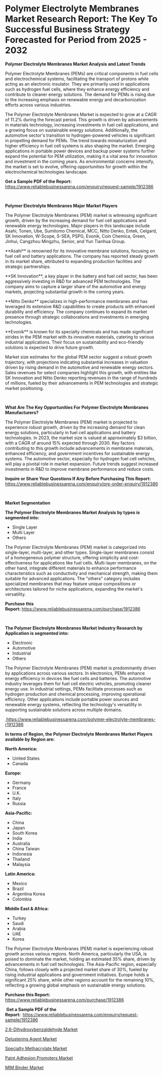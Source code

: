 <p><h1>Polymer Electrolyte Membranes Market Research Report: The Key To Successful Business Strategy Forecasted for Period from 2025 - 2032</h1></p><p><strong>Polymer Electrolyte Membranes Market Analysis and Latest Trends</strong></p>
<p><p>Polymer Electrolyte Membranes (PEMs) are critical components in fuel cells and electrochemical systems, facilitating the transport of protons while acting as an electronic insulator. They are primarily used in applications such as hydrogen fuel cells, where they enhance energy efficiency and contribute to cleaner energy solutions. The demand for PEMs is rising due to the increasing emphasis on renewable energy and decarbonization efforts across various industries.</p><p>The Polymer Electrolyte Membranes Market is expected to grow at a CAGR of 11.2% during the forecast period. This growth is driven by advancements in materials technology, increasing investments in fuel cell applications, and a growing focus on sustainable energy solutions. Additionally, the automotive sector's transition to hydrogen-powered vehicles is significant in propelling demand for PEMs. The trend towards miniaturization and higher efficiency in fuel cell systems is also shaping the market. Emerging applications in portable power devices and backup power systems further expand the potential for PEM utilization, making it a vital area for innovation and investment in the coming years. As environmental concerns intensify, the market is set to evolve, offering opportunities for growth within the electrochemical technologies landscape.</p></p>
<p><strong>Get a Sample PDF of the Report:&nbsp;</strong> <a href="https://www.reliablebusinessarena.com/enquiry/request-sample/1912386?utm_campaign=1943&utm_medium=2&utm_source=Github&utm_content=ia&utm_term=31012025&utm_id=polymer-electrolyte-membranes">https://www.reliablebusinessarena.com/enquiry/request-sample/1912386</a></p>
<p>&nbsp;</p>
<p><strong>Polymer Electrolyte Membranes Major Market Players</strong></p>
<p><p>The Polymer Electrolyte Membranes (PEM) market is witnessing significant growth, driven by the increasing demand for fuel cell applications and renewable energy technologies. Major players in this landscape include Asahi, Tonen, Ube, Sumitomo Chemical, MCC, Nitto Denko, Entek, Celgard, SK Innovation, W-Scope, S-SEA, PSPG, Evonik, Coin Chemica, Green, Jinhui, Cangzhou Mingzhu, Senior, and Yun Tianhua Group.</p><p>**Asahi** is renowned for its innovative membrane solutions, focusing on fuel cell and battery applications. The company has reported steady growth in its market share, attributed to expanding production facilities and strategic partnerships.</p><p>**SK Innovation**, a key player in the battery and fuel cell sector, has been aggressively investing in R&D for advanced PEM technologies. The company aims to capture a larger share of the automotive and energy markets, projecting substantial growth in the coming years.</p><p>**Nitto Denko** specializes in high-performance membranes and has leveraged its extensive R&D capabilities to create products with enhanced durability and efficiency. The company continues to expand its market presence through strategic collaborations and investments in emerging technologies.</p><p>**Evonik** is known for its specialty chemicals and has made significant strides in the PEM market with its innovative materials, catering to various industrial applications. Their focus on sustainability and eco-friendly solutions is expected to drive future growth.</p><p>Market size estimates for the global PEM sector suggest a robust growth trajectory, with projections indicating substantial increases in valuation driven by rising demand in the automotive and renewable energy sectors. Sales revenues for select companies highlight this growth, with entities like SK Innovation and Nitto Denko reporting revenues in the range of hundreds of millions, fueled by their advancements in PEM technologies and strategic market positioning.</p></p>
<p>&nbsp;</p>
<p><strong>What Are The Key Opportunities For Polymer Electrolyte Membranes Manufacturers?</strong></p>
<p><p>The Polymer Electrolyte Membranes (PEM) market is projected to experience robust growth, driven by the increasing demand for clean energy solutions, particularly in fuel cell applications and battery technologies. In 2023, the market size is valued at approximately $3 billion, with a CAGR of around 15% expected through 2030. Key factors contributing to this growth include advancements in membrane materials, enhanced efficiency, and government incentives for sustainable energy systems. The automotive sector, especially for hydrogen fuel cell vehicles, will play a pivotal role in market expansion. Future trends suggest increased investments in R&D to improve membrane performance and reduce costs.</p></p>
<p><strong>Inquire or Share Your Questions If Any Before Purchasing This Report:</strong> <a href="https://www.reliablebusinessarena.com/enquiry/pre-order-enquiry/1912386?utm_campaign=1943&utm_medium=2&utm_source=Github&utm_content=ia&utm_term=31012025&utm_id=polymer-electrolyte-membranes">https://www.reliablebusinessarena.com/enquiry/pre-order-enquiry/1912386</a></p>
<p>&nbsp;</p>
<p><strong>Market Segmentation</strong></p>
<p><strong>The Polymer Electrolyte Membranes Market Analysis by types is segmented into:</strong></p>
<p><ul><li>Single Layer</li><li>Multi Layer</li><li>Others</li></ul></p>
<p><p>The Polymer Electrolyte Membranes (PEM) market is categorized into single-layer, multi-layer, and other types. Single-layer membranes consist of a homogeneous polymer structure, offering simplicity and cost-effectiveness for applications like fuel cells. Multi-layer membranes, on the other hand, integrate different materials to enhance performance characteristics such as conductivity and mechanical strength, making them suitable for advanced applications. The "others" category includes specialized membranes that may feature unique compositions or architectures tailored for niche applications, expanding the market's versatility.</p></p>
<p><strong>Purchase this Report:&nbsp;</strong><a href="https://www.reliablebusinessarena.com/purchase/1912386?utm_campaign=1943&utm_medium=2&utm_source=Github&utm_content=ia&utm_term=31012025&utm_id=polymer-electrolyte-membranes">https://www.reliablebusinessarena.com/purchase/1912386</a></p>
<p>&nbsp;</p>
<p><strong>The Polymer Electrolyte Membranes Market Industry Research by Application is segmented into:</strong></p>
<p><ul><li>Electronic</li><li>Automotive</li><li>Industrial</li><li>Others</li></ul></p>
<p><p>The Polymer Electrolyte Membranes (PEM) market is predominantly driven by applications across various sectors. In electronics, PEMs enhance energy efficiency in devices like fuel cells and batteries. The automotive industry leverages them for fuel cell electric vehicles, promoting cleaner energy use. In industrial settings, PEMs facilitate processes such as hydrogen production and chemical processing, improving operational efficiency. Other applications include portable power sources and renewable energy systems, reflecting the technology's versatility in supporting sustainable solutions across multiple domains.</p></p>
<p><a href="https://www.reliablebusinessarena.com/polymer-electrolyte-membranes-r1912386?utm_campaign=1943&utm_medium=2&utm_source=Github&utm_content=ia&utm_term=31012025&utm_id=polymer-electrolyte-membranes">&nbsp;https://www.reliablebusinessarena.com/polymer-electrolyte-membranes-r1912386</a></p>
<p><strong>In terms of Region, the Polymer Electrolyte Membranes Market Players available by Region are:</strong></p>
<p>
    <p> <strong> North America: </strong>
        <ul>
            <li>United States</li>
            <li>Canada</li>
        </ul>
        </p> 
    <p> <strong> Europe: </strong>
        <ul>
            <li>Germany</li>
            <li>France</li>
            <li>U.K.</li>
            <li>Italy</li>
            <li>Russia</li>
        </ul>
        </p> 
    <p> <strong> Asia-Pacific: </strong>
        <ul>
            <li>China</li>
            <li>Japan</li>
            <li>South Korea</li>
            <li>India</li>
            <li>Australia</li>
            <li>China Taiwan</li>
            <li>Indonesia</li>
            <li>Thailand</li>
            <li>Malaysia</li>
        </ul>
        </p> 
    <p> <strong> Latin America: </strong>
        <ul>
            <li>Mexico</li>
            <li>Brazil</li>
            <li>Argentina Korea</li>
            <li>Colombia</li>
        </ul>
        </p> 
    <p> <strong> Middle East & Africa: </strong>
        <ul>
            <li>Turkey</li>
            <li>Saudi</li>
            <li>Arabia</li>
            <li>UAE</li>
            <li>Korea</li>
        </ul>
    </p>
    </p>
<p><p>The Polymer Electrolyte Membranes (PEM) market is experiencing robust growth across various regions. North America, particularly the USA, is poised to dominate the market, holding an estimated 35% share, driven by advancements in fuel cell technologies. The Asia-Pacific region, especially China, follows closely with a projected market share of 30%, fueled by rising industrial applications and government initiatives. Europe holds a significant 25% share, while other regions account for the remaining 10%, reflecting a growing global emphasis on sustainable energy solutions.</p></p>
<p><strong>Purchase this Report: </strong><a href="https://www.reliablebusinessarena.com/purchase/1912386?utm_campaign=1943&utm_medium=2&utm_source=Github&utm_content=ia&utm_term=31012025&utm_id=polymer-electrolyte-membranes">https://www.reliablebusinessarena.com/purchase/1912386</a></p>
<p>&nbsp;<strong>Get a Sample PDF of the Report:&nbsp;&nbsp;</strong><a href="https://www.reliablebusinessarena.com/enquiry/request-sample/1912386?utm_campaign=1943&utm_medium=2&utm_source=Github&utm_content=ia&utm_term=31012025&utm_id=polymer-electrolyte-membranes">https://www.reliablebusinessarena.com/enquiry/request-sample/1912386</a></p>
<p><strong></strong></p>
<p><p><a href="https://www.linkedin.com/pulse/26-dihydroxybenzaldehyde-market-report-in-depth-analysis-gmyfe?utm_campaign=1943&utm_medium=2&utm_source=Github&utm_content=ia&utm_term=31012025&utm_id=polymer-electrolyte-membranes">2,6-Dihydroxybenzaldehyde Market</a></p><p><a href="https://www.linkedin.com/pulse/delustering-agent-market-revolution-2025-2032-trends-3hjle?utm_campaign=1943&utm_medium=2&utm_source=Github&utm_content=ia&utm_term=31012025&utm_id=polymer-electrolyte-membranes">Delustering Agent Market</a></p><p><a href="https://www.linkedin.com/pulse/unveiling-market-trends-global-specialty-methacrylate-growth-uihqe?utm_campaign=1943&utm_medium=2&utm_source=Github&utm_content=ia&utm_term=31012025&utm_id=polymer-electrolyte-membranes">Specialty Methacrylate Market</a></p><p><a href="https://www.linkedin.com/pulse/opportunities-challenges-paint-adhesion-promoters-market-strategic-upt2f?utm_campaign=1943&utm_medium=2&utm_source=Github&utm_content=ia&utm_term=31012025&utm_id=polymer-electrolyte-membranes">Paint Adhesion Promoters Market</a></p><p><a href="https://github.com/JakirUddin511/Market-Research-Report-List-1/blob/main/mim-binder-market.md?utm_campaign=1943&utm_medium=2&utm_source=Github&utm_content=ia&utm_term=31012025&utm_id=polymer-electrolyte-membranes">MIM Binder Market</a></p></p>
